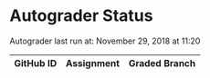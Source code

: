 # Autograder Status
Autograder last run at: November 29, 2018 at 11:20

| GitHub ID | Assignment | Graded Branch |
|-----------|------------|---------------|

